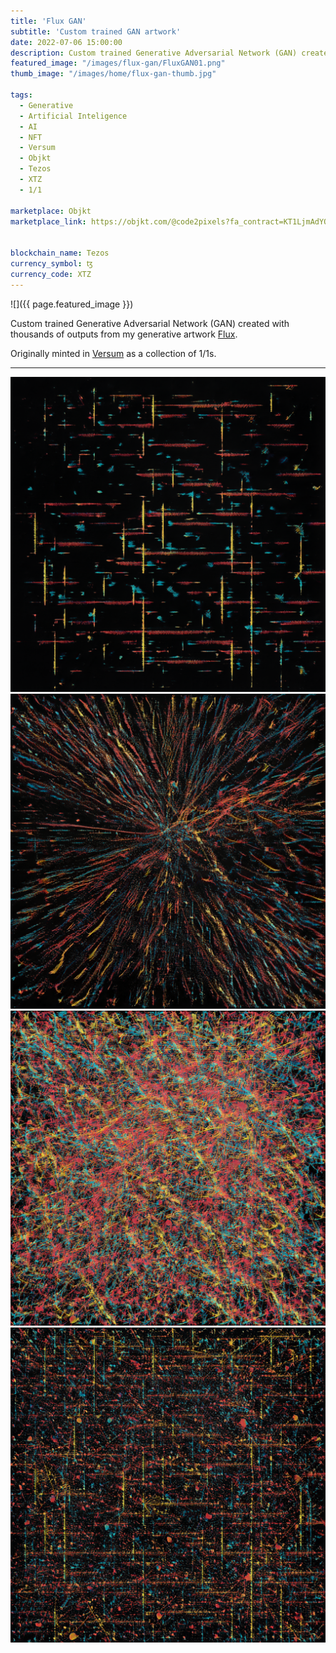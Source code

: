 ```yaml
---
title: 'Flux GAN'
subtitle: 'Custom trained GAN artwork'
date: 2022-07-06 15:00:00
description: Custom trained Generative Adversarial Network (GAN) created with thousands of outputs from my generative artwork Flux
featured_image: "/images/flux-gan/FluxGAN01.png"
thumb_image: "/images/home/flux-gan-thumb.jpg"

tags:
  - Generative
  - Artificial Inteligence
  - AI
  - NFT
  - Versum
  - Objkt
  - Tezos
  - XTZ
  - 1/1

marketplace: Objkt
marketplace_link: https://objkt.com/@code2pixels?fa_contract=KT1LjmAdYQCLBjwv4S2oFkEzyHVkomAf5MrW


blockchain_name: Tezos
currency_symbol: ꜩ
currency_code: XTZ
---
```


![]({{ page.featured_image }})


Custom trained Generative Adversarial Network (GAN) created with thousands of outputs from my generative artwork <a href="/flux">Flux</a>.

Originally minted in <a href="https://versum.xyz/">Versum</a> as a collection of 1/1s.

---

<img src="/images/flux-gan/FluxGAN02.png" title="FluxGAN#02" alt="FluxGAN#02">

<div class="gallery" data-columns="2">
	<img src="/images/flux-gan/FluxGAN03.png" title="FluxGAN#03" alt="FluxGAN#03">
	<img src="/images/flux-gan/FluxGAN04.png" title="FluxGAN#04" alt="FluxGAN#04">
</div>


<img src="/images/flux-gan/FluxGAN05.png" title="FluxGAN#05" alt="FluxGAN#05">
